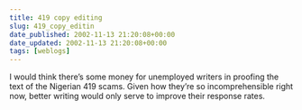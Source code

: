 ```yaml
---
title: 419 copy editing
slug: 419_copy_editin
date_published: 2002-11-13 21:20:08+00:00
date_updated: 2002-11-13 21:20:08+00:00
tags: [weblogs]
---
```

I would think there’s some money for unemployed writers in proofing the text of the Nigerian 419 scams. Given how they’re so incomprehensible right now, better writing would only serve to improve their response rates.
